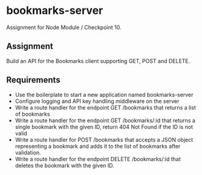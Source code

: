 # bookmarks-server

Assignment for Node Module / Checkpoint 10.

## Assignment

Build an API for the Bookmarks client supporting GET, POST and DELETE.

## Requirements

-   Use the boilerplate to start a new application named bookmarks-server
-   Configure logging and API key handling middleware on the server
-   Write a route handler for the endpoint GET /bookmarks that returns a list of bookmarks
-   Write a route handler for the endpoint GET /bookmarks/:id that returns a single bookmark with the given ID, return 404 Not Found if the ID is not valid
-   Write a route handler for POST /bookmarks that accepts a JSON object representing a bookmark and adds it to the list of bookmarks after validation.
-   Write a route handler for the endpoint DELETE /bookmarks/:id that deletes the bookmark with the given ID.
